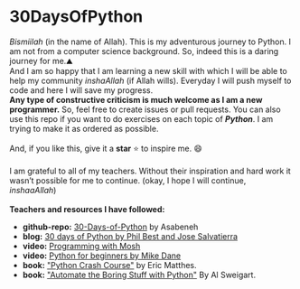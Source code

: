 # 30DaysOfPython
*Bismiilah* (in the name of Allah). This is my adventurous journey to Python. I am not from a computer science background. So, indeed this is a daring journey for me.:mountain:
<br>And I am so happy that I am learning a new skill with which I will be able to help my community *inshaAllah* (if Allah wills). Everyday I will push myself to code and here I will save my progress.<br>
**Any type of constructive criticism is much welcome as I am a new programmer.** So, feel free to create issues or pull requests. You can also use this repo if you want to do exercises on each topic of ***Python***. I am trying to make it as ordered as possible.<br><br>
And, if you like this, give it a **star** :star: to inspire me. :smile: <br> <br>
I am grateful to all of my teachers. Without their inspiration and hard work it wasn’t possible for me to continue. (okay, I hope I will continue, *inshaaAllah*) <br> <br>
**Teachers and resources I have followed:**

- **github-repo:** [30-Days-of-Python](https://github.com/Asabeneh/30-Days-Of-Python) by Asabeneh
- **blog:** [30 days of Python by Phil Best and Jose Salvatierra](https://blog.tecladocode.com/)
- **video:** [Programming with Mosh](https://youtu.be/_uQrJ0TkZlc)
- **video:** [Python for beginners by Mike Dane](https://youtu.be/rfscVS0vtbw)
- **book:** ["Python Crash Course"](https://ehmatthes.github.io/pcc/) by Eric Matthes.
- **book:** ["Automate the Boring Stuff with Python"](https://automatetheboringstuff.com/) By Al Sweigart.

